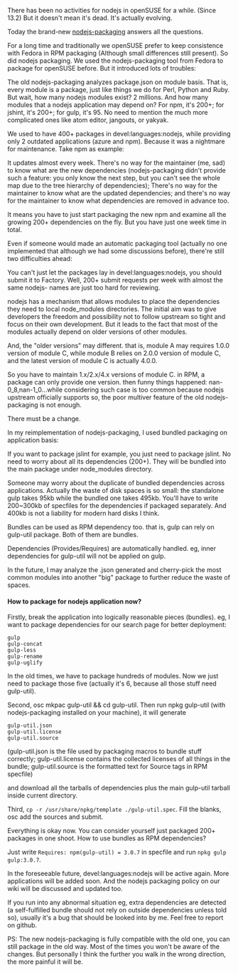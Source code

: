 There has been no activities for nodejs in openSUSE for a while. (Since 13.2) But it doesn't mean it's dead. It's actually evolving.

Today the brand-new [nodejs-packaging](https://github.com/marguerite/nodejs-packaging) answers all the questions.

For a long time and traditionally we openSUSE prefer to keep consistence with Fedora in RPM packaging (Although small differences still present). So did nodejs packaging. We used the nodejs-packaging tool from Fedora to package for openSUSE before. But it introduced lots of troubles:

The old nodejs-packaging analyzes package.json on module basis. That is, every module is a package, just like things we do for Perl, Python and Ruby. But wait, how many nodejs modules exist? 2 millions. And how many modules that a nodejs application may depend on? For npm, it's 200+; for jshint, it's 200+; for gulp, it's 95. No need to mention the much more complicated ones like atom editor, jangouts, or yakyak.

We used to have 400+ packages in devel:languages:nodejs, while providing only 2 outdated applications (azure and npm). Because it was a nightmare for maintenance. Take npm as example:

It updates almost every week. There's no way for the maintainer (me, sad) to know what are the new dependencies (nodejs-packaging didn't provide such a feature: you only know the next step, but you can't see the whole map due to the tree hierarchy of dependencies); There's no way for the maintainer to know what are the updated dependencies; and there's no way for the maintainer to know what dependencies are removed in advance too.

It means you have to just start packaging the new npm and examine all the growing 200+ dependencies on the fly. But you have just one week time in total.

Even if someone would made an automatic packaging tool (actually no one implemented that although we had some discussions before), there're still two difficulties ahead:

You can't just let the packages lay in devel:languages:nodejs, you should submit it to Factory. Well, 200+ submit requests per week with almost the same nodejs- names are just too hard for reviewing.

nodejs has a mechanism that allows modules to place the dependencies they need to local node_modules directories. The initial aim was to give developers the freedom and possibility not to follow upstream so tight and focus on their own development. But it leads to the fact that most of the modules actually depend on older versions of other modules.

And, the "older versions" may different. that is, module A may requires 1.0.0 version of module C, while module B relies on 2.0.0 version of module C, and the latest version of module C is actually 4.0.0.

So you have to maintain 1.x/2.x/4.x versions of module C. in RPM, a package can only provide one version. then funny things happened: nan-0_8,nan-1_0...while considering such case is too common because nodejs upstream officially supports so, the poor multiver feature of the old nodejs-packaging is not enough.

There must be a change.

In my reimplementation of nodejs-packaging, I used bundled packaging on application basis:

If you want to package jslint for example, you just need to package jslint. No need to worry about all its dependencies (200+). They will be bundled into the main package under node_modules directory.

Someone may worry about the duplicate of bundled dependencies across applications. Actually the waste of disk spaces is so small: the standalone gulp takes 95kb while the bundled one takes 495kb. You'll have to write 200~300kb of specfiles for the dependencies if packaged separately. And 400kb is not a liability for modern hard disks I think.

Bundles can be used as RPM dependency too. that is, gulp can rely on gulp-util package. Both of them are bundles.

Dependencies (Provides/Requires) are automatically handled. eg, inner dependencies for gulp-util will not be applied on gulp.

In the future, I may analyze the <name>.json generated and cherry-pick the most common modules into another "big" package to further reduce the waste of spaces.

#### How to package for nodejs application now?

Firstly, break the application into logically reasonable pieces (bundles). eg, I want to package dependencies for our search page for better deployment:

    gulp
    gulp-concat
    gulp-less
    gulp-rename
    gulp-uglify

In the old times, we have to package hundreds of modules. Now we just need to package those five (actually it's 6, because all those stuff need gulp-util).

Second, osc mkpac gulp-util && cd gulp-util. Then run npkg gulp-util (with nodejs-packaging installed on your machine), it will generate

    gulp-util.json
    gulp-util.license
    gulp-util.source

(gulp-util.json is the file used by packaging macros to bundle stuff correctly; gulp-util.license contains the collected licenses of all things in the bundle; gulp-util.source is the formatted text for Source tags in RPM specfile)

and download all the tarballs of dependencies plus the main gulp-util tarball inside current directory.

Third, `cp -r /usr/share/npkg/template ./gulp-util.spec`. Fill the blanks, osc add the sources and submit.

Everything is okay now. You can consider yourself just packaged 200+ packages in one shoot.
How to use bundles as RPM dependencies?

Just write `Requires: npm(gulp-util) = 3.0.7` in specfile and run `npkg gulp gulp:3.0.7`.

In the foreseeable future, devel:languages:nodejs will be active again. More applications will be added soon. And the nodejs packaging policy on our wiki will be discussed and updated too.

If you run into any abnormal situation eg, extra dependencies are detected (a self-fulfilled bundle should not rely on outside dependencies unless told so), usually it's a bug that should be looked into by me. Feel free to report on github.

PS: The new nodejs-packaging is fully compatible with the old one, you can still package in the old way. Most of the times you won't be aware of the changes. But personally I think the further you walk in the wrong direction, the more
painful it will be.
